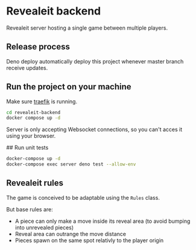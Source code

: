 # Revealeit backend
Revealeit server hosting a single game between multiple players.

## Release process
Deno deploy automatically deploy this project whenever master branch receive updates.

## Run the project on your machine
Make sure [traefik](https://github.com/ninjinskii/traefik) is running.

```bash
cd revealeit-backend
docker compose up -d
```

Server is only accepting Websocket connections, so you can't acces it using your browser.

## Run unit tests
```bash
docker-compose up -d
docker-compose exec server deno test --allow-env
```

## Revealeit rules
The game is conceived to be adaptable using the `Rules` class.

But base rules are: 
- A piece can only make a move inside its reveal area (to avoid bumping into unrevealed pieces)
- Reveal area can outrange the move distance
- Pieces spawn on the same spot relativly to the player origin
